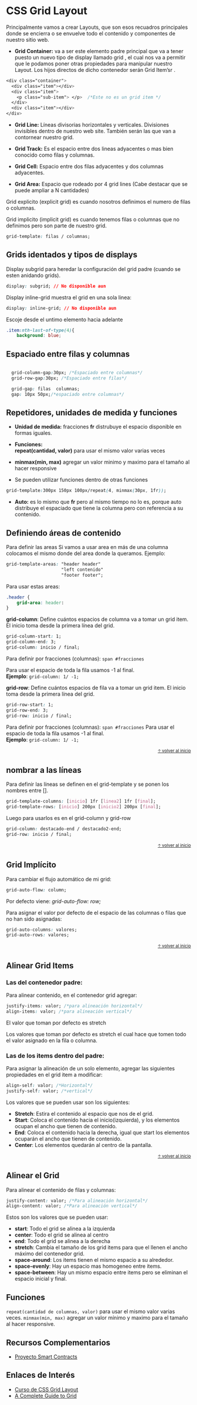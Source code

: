 # CSS Grid Layout

Principalmente vamos a crear Layouts, que son esos recuadros principales donde se encierra o se envuelve todo el contenido y componentes de nuestro sitio web.

* **Grid Container:** va a ser este elemento padre principal que va a tener puesto un nuevo tipo de display llamado grid , el cual nos va a permitir que le podamos poner otras propiedades para manipular nuestro Layout. Los hijos directos de dicho contenedor serán Grid Item’sr .

```css
<div class="container">
  <div class="item"></div>
  <div class="item">
    <p class="sub-item"> </p>  /*Este no es un grid item */
  </div>
  <div class="item"></div>
</div>
```

+ **Grid Line:** Líneas divisorias horizontales y verticales.
Divisiones invisibles dentro de nuestro web site.
También serán las que van a contornear nuestro grid.

* **Grid Track:** Es el espacio entre dos lineas adyacentes o mas bien conocido como filas y columnas.

* **Grid Cell:** Espacio entre dos filas adyacentes y dos columnas adyacentes.

* **Grid Area:** Espacio que rodeado por 4 grid lines (Cabe destacar que se puede ampliar a N cantidades)

Grid explicito (explicit grid) es cuando nosotros definimos el numero de filas o columnas.

Grid implicito (implicit grid) es cuando tenemos filas o columnas que no definimos pero son parte de nuestro grid.


```css
grid-template: filas / columnas;
```
## Grids identados y tipos de displays

Display subgrid para heredar la configuración del grid padre (cuando se esten anidando grids).
```css
display: subgrid; // No disponible aun
```
Display inline-grid muestra el grid en una sola linea:
```css
display: inline-grid; // No disponible aun
```
Escoje desde el untimo elemento hacia adelante
```css
.item:nth-last-of-type(4){
	background: blue;
```
## Espaciado entre filas y columnas

```css

  grid-column-gap:30px; /*Espaciado entre columnas*/
  grid-row-gap:30px; /*Espaciado entre filas*/

  grid-gap: filas  columnas;
  gap: 10px 50px;/*espaciado entre columnas*/

```
## Repetidores, unidades de medida y funciones

* **Unidad de medida:** fracciones **fr** distrubuye el espacio disponible en formas iguales.
* **Funciones:** <br>
**repeat(cantidad, valor)** para usar el mismo valor varias veces
* **minmax(min, max)** agregar un valor minimo y maximo para el tamaño al hacer responsive

* Se pueden utilizar funciones dentro de otras funciones 

```css
grid-template:300px 150px 100px/repeat(4, minmax(30px, 1fr));
```
* **Auto:** es lo mismo que **fr** pero al mismo tiempo no lo es, porque auto distribuye el espaciado que tiene la columna pero con referencia a su contenido.

## Definiendo áreas de contenido
Para definir las areas
Si vamos a usar area en más de una columna colocamos el mismo donde del area donde la queramos. Ejemplo:

```css
grid-template-areas: "header header"
                     "left contenido"
                     "footer footer";
```
Para usar estas areas:
```css
.header {
	grid-area: header:
}
```
**grid-column**: Define cuántos espacios de columna va a tomar un grid item. El inicio toma desde la primera línea del grid. 

```css
grid-column-start: 1;
grid-column-end: 3;
grid-column: inicio / final;
```

Para definir por fracciones (columnas): `span #fracciones`

Para usar el espacio de toda la fila usamos -1 al final.  
**Ejemplo**: `grid-column: 1/ -1;`

**grid-row**: Define cuántos espacios de fila va a tomar un grid item. El inicio toma desde la primera línea del grid. 

```css
grid-row-start: 1;
grid-row-end: 3;
grid-row: inicio / final;
```

Para definir por fracciones (columnas): `span #fracciones`
Para usar el espacio de toda la fila usamos -1 al final.  
**Ejemplo**: `grid-column: 1/ -1;`

<div align="right">
  <small><a href="#tabla-de-contenido">🡡 volver al inicio</a></small>
</div>

## nombrar a las líneas

Para definir las líneas se definen en el grid-template y se ponen los nombres entre [].

```css
grid-template-columns: [inicio] 1fr [linea2] 1fr [final];
grid-template-rows: [inicio] 200px [inicio2] 200px [final];
```

Luego para usarlos es en el grid-column y grid-row

```css
grid-column: destacado-end / destacado2-end;
grid-row: inicio / final;
```

<div align="right">
  <small><a href="#tabla-de-contenido">🡡 volver al inicio</a></small>
</div>

## Grid Implícito

Para cambiar el flujo automático de mi grid:

```css
grid-auto-flow: column;
```

Por defecto viene: *grid-auto-flow: row;*

Para asignar el valor por defecto de el espacio de las columnas o filas que no han sido asignadas:

```css
grid-auto-columns: valores;
grid-auto-rows: valores;
```

<div align="right">
  <small><a href="#tabla-de-contenido">🡡 volver al inicio</a></small>
</div>

## Alinear Grid Items 

### Las del contenedor padre:

Para alinear contenido, en el contenedor grid agregar:

```css
justify-items: valor; /*para alineación horizontal*/
align-items: valor; /*para alineación vertical*/
```
El valor que toman por defecto es stretch

Los valores que toman por defecto es stretch el cual hace que tomen todo el valor asignado en la fila o columna.

### Las de los items dentro del padre:

Para asignar la alineación de un solo elemento, agregar las siguientes propiedades en el grid item a modificar:

```css
align-self: valor; /*Horizontal*/
justify-self: valor; /*vertical*/
```

Los valores que se pueden usar son los siguientes:
* **Stretch**: Estira el contenido al espacio que nos de el grid.
* **Start**: Coloca el contenido hacia el inicio(izquierda), y los elementos ocupan el ancho que tienen de contenido.
* **End**: Coloca el contenido hacia la derecha, igual que start los elementos ocuparán el ancho que tienen de contenido.
* **Center**: Los elementos quedarán al centro de la pantalla.

<div align="right">
  <small><a href="#tabla-de-contenido">🡡 volver al inicio</a></small>
</div>

## Alinear el Grid

Para alinear el contenido de filas y columnas:

```css
justify-content: valor; /*Para alineación horizontal*/
align-content: valor; /*Para alineación vertical*/
```

Estos son los valores que se pueden usar:
* **start**: Todo el grid se alinea a la izquierda
* **center**: Todo el grid se alinea al centro 
* **end**: Todo el grid se alinea a la derecha
* **stretch**: Cambia el tamaño de los grid items para que el llenen el ancho máximo del contenedor grid. 
* **space-around**: Los items tienen el mismo espacio a su alrededor.
* **space-evenly**: Hay un espacio mas homogeneo entre items.
* **space-between**: Hay un mismo espacio entre items pero se eliminan el espacio inicial y final.


## Funciones

`repeat(cantidad de columnas, valor)` para usar el mismo valor varias veces.
`minmax(min, max)` agregar un valor mínimo y maximo para el tamaño al hacer responsive.




## Recursos Complementarios
* [Proyecto Smart Contracts](docs/css-grid-layout.pdf)

## Enlaces de Interés
* [Curso de CSS Grid Layout](https://platzi.com/clases/css-grid-layout)
* [A Complete Guide to Grid](https://css-tricks.com/snippets/css/complete-guide-grid/)